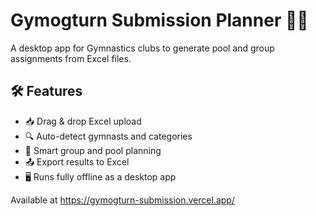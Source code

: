 # Gymogturn Submission Planner 🏋️‍♂️

A desktop app for Gymnastics clubs to generate pool and group assignments from Excel files.

## 🛠️ Features

- 📥 Drag & drop Excel upload
- 🔍 Auto-detect gymnasts and categories
- 🤖 Smart group and pool planning
- 📤 Export results to Excel
- 🖥️ Runs fully offline as a desktop app

Available at https://gymogturn-submission.vercel.app/
